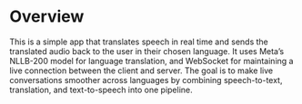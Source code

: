 # Overview
This is a simple app that translates speech in real time and sends the translated audio back to the user in their chosen language.
It uses Meta’s NLLB-200 model for language translation, and WebSocket for maintaining a live connection between the client and server.
The goal is to make live conversations smoother across languages by combining speech-to-text, translation, and text-to-speech into one pipeline.